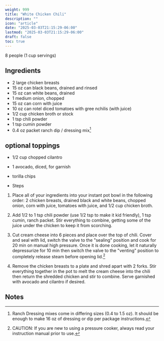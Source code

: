 ```yaml
---
weight: 999
title: "White Chicken Chili"
description: ""
icon: "article"
date: "2025-03-03T21:15:29-06:00"
lastmod: "2025-03-03T21:15:29-06:00"
draft: false
toc: true
---
```


8 people (1 cup servings)

## Ingredients

- 2 large chicken breasts
- 15 oz can black beans, drained and rinsed
- 15 oz can white beans, drained
- 1 medium onion, chopped
- 15 oz can corn with juice
- 10 oz can rotel diced tomatoes with gree nchilis (with juice)
- 1/2 cup chicken broth or stock
- 1 tsp chili powder
- 1 tsp cumin powder
- 0.4 oz packet ranch dip / dressing mix[^1]


## optional toppings

- 1/2 cup chopped cilantro
- 1 avocado, diced, for garnish
- torilla chips

- Steps

1. Place all of your ingredients into your instant pot bowl in the following order: 2 chicken breasts, drained black and white beans, chopped onion, corn with juice, tomatoes with juice, and 1/2 cup chicken broth.

1. Add 1/2 to 1 tsp chili powder (use 1/2 tsp to make it kid friendly), 1 tsp cumin, ranch packet. Stir everything to combine, getting some of the juice under the chicken to keep it from scorching.

1. Cut cream cheese into 6 pieces and place over the top of chili. Cover and seal with lid, switch the valve to the "sealing" position and cook for 20 min on manual high pressure. Once it is done cooking, let it naturally depressurize for 10 min then switch the valve to the "venting" position to completely release steam before opening lid.[^2]
    
1. Remove the chicken breasts to a plate and shred apart with 2 forks. Stir everything together in the pot to melt the cream cheese into the chili then return the shredded chicken and stir to combine. Serve garnished with avocado and cilantro if desired.

## Notes

[^1]: Ranch Dressing mixes come in differing sizes (0.4 to 1.5 oz). It should be enough to make 16 oz of dressing or dip per package instructions.

[^2]: CAUTION: If you are new to using a pressure cooker, always read your instruction manual prior to use. 
